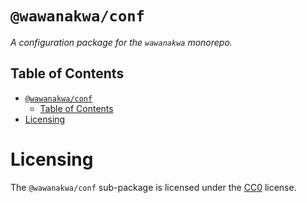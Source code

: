 # `@wawanakwa/conf`

*A configuration package for the `wawanakwa` monorepo.*

## Table of Contents

- [`@wawanakwa/conf`](#wawanakwaconf)
	- [Table of Contents](#table-of-contents)
- [Licensing](#licensing)

# Licensing

The `@wawanakwa/conf` sub-package is licensed under the [CC0](LICENSE) license.
